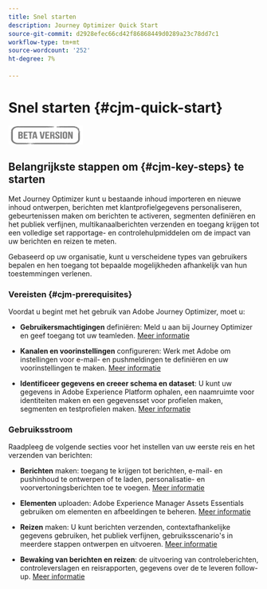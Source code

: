 ```yaml
---
title: Snel starten
description: Journey Optimizer Quick Start
source-git-commit: d2928efec66cd42f86868449d0289a23c78dd7c1
workflow-type: tm+mt
source-wordcount: '252'
ht-degree: 7%

---
```


# Snel starten {#cjm-quick-start}

![](assets/do-not-localize/badge.png)

## Belangrijkste stappen om {#cjm-key-steps} te starten

Met Journey Optimizer kunt u bestaande inhoud importeren en nieuwe inhoud ontwerpen, berichten met klantprofielgegevens personaliseren, gebeurtenissen maken om berichten te activeren, segmenten definiëren en het publiek verfijnen, multikanaalberichten verzenden en toegang krijgen tot een volledige set rapportage- en controlehulpmiddelen om de impact van uw berichten en reizen te meten.

Gebaseerd op uw organisatie, kunt u verscheidene types van gebruikers bepalen en hen toegang tot bepaalde mogelijkheden afhankelijk van hun toestemmingen verlenen.

### Vereisten {#cjm-prerequisites}

Voordat u begint met het gebruik van Adobe Journey Optimizer, moet u:

* **Gebruikersmachtigingen** definiëren: Meld u aan bij Journey Optimizer en geef toegang tot uw teamleden. [Meer informatie](../using/administration/permissions.md)

* **Kanalen en voorinstellingen** configureren: Werk met Adobe om instellingen voor e-mail- en pushmeldingen te definiëren en uw voorinstellingen te maken. [Meer informatie](../using/configuration/message-presets.md)

* **Identificeer gegevens en creeer schema en dataset**: U kunt uw gegevens in Adobe Experience Platform ophalen, een naamruimte voor identiteiten maken en een gegevensset voor profielen maken, segmenten en testprofielen maken. [Meer informatie](https://experienceleague.adobe.com/docs/experience-platform/ingestion/home.html)


### Gebruiksstroom

Raadpleeg de volgende secties voor het instellen van uw eerste reis en het verzenden van berichten:

* **Berichten** maken: toegang te krijgen tot berichten, e-mail- en pushinhoud te ontwerpen of te laden, personalisatie- en voorvertoningsberichten toe te voegen. [Meer informatie](create-message.md)

* **Elementen** uploaden: Adobe Experience Manager Assets Essentials gebruiken om elementen en afbeeldingen te beheren. [Meer informatie](assets-essentials.md)

<!--* **Define audience**: create segments, create events, manage consent and privacy. [Read more](audiences.md)-->

* **Reizen** maken: U kunt berichten verzenden, contextafhankelijke gegevens gebruiken, het publiek verfijnen, gebruiksscenario&#39;s in meerdere stappen ontwerpen en uitvoeren. [Meer informatie](building-journeys/journey.md)

* **Bewaking van berichten en reizen**: de uitvoering van controleberichten, controleverslagen en reisrapporten, gegevens over de te leveren follow-up. [Meer informatie](message-monitoring.md)
